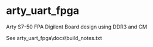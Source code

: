 # arty_uart_fpga
Arty S7-50 FPA Digilent Board design using DDR3 and CM

See arty_uart_fpga\docs\build_notes.txt
